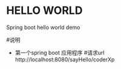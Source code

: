 # HELLO WORLD
Spring boot hello world demo

#说明
* 第一个spring boot 应用程序
#请求url
http://localhost:8080/sayHello/coderXp

